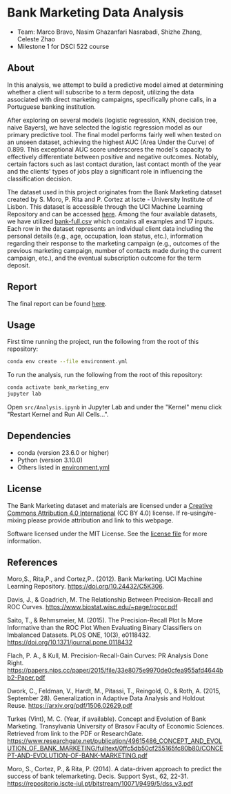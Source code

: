 # Bank Marketing Data Analysis

- Team: Marco Bravo, Nasim Ghazanfari Nasrabadi, Shizhe Zhang, Celeste Zhao
- Milestone 1 for DSCI 522 course


## About

In this analysis, we attempt to build a predictive model aimed at determining whether a client will subscribe to a term deposit, utilizing the data associated with direct marketing campaigns, specifically phone calls, in a Portuguese banking institution. 

After exploring on several models (logistic regression, KNN, decision tree, naive Bayers), we have selected the logistic regression model as our primary predictive tool. The final model performs fairly well when tested on an unseen dataset, achieving the highest AUC (Area Under the Curve) of 0.899. This exceptional AUC score underscores the model's capacity to effectively differentiate between positive and negative outcomes. Notably, certain factors such as last contact duration, last contact month of the year and the clients' types of jobs play a significant role in influencing the classification decision.

The dataset used in this project originates from the Bank Marketing dataset created by S. Moro, P. Rita and P. Cortez at Iscte - University Institute of Lisbon. This dataset is accessible through the UCI Machine Learning Repository and can be accessed [here](https://archive.ics.uci.edu/dataset/222/bank+marketing). Among the four available datasets, we have utilized [bank-full.csv](https://archive.ics.uci.edu/static/public/222/data.csv) which contains all examples and 17 inputs. Each row in the dataset represents an individual client data including the personal details (e.g., age, occupation, loan status, etc.), information regarding their response to the marketing campaign (e.g., outcomes of the previous marketing campaign, number of contacts made during the current campaign, etc.), and the eventual subscription outcome for the term deposit.


## Report

The final report can be found [here](src/analysis.html).


## Usage

First time running the project, run the following from the root of this repository:

``` bash
conda env create --file environment.yml
```

To run the analysis, run the following from the root of this repository:

``` bash
conda activate bank_marketing_env
jupyter lab 
```

Open `src/Analysis.ipynb` in Jupyter Lab and under the "Kernel" menu click "Restart Kernel and Run All Cells...".


## Dependencies

- conda (version 23.6.0 or higher)
- Python (version 3.10.0)
- Others listed in [environment.yml](environment.yml)


## License

The Bank Marketing dataset and materials are licensed under a [Creative Commons Attribution 4.0 International](https://creativecommons.org/licenses/by/4.0/legalcode) (CC BY 4.0) license. If re-using/re-mixing please provide attribution and link to this webpage.

Software licensed under the MIT License. See the [license file](LICENSE) for more information.


## References

Moro,S., Rita,P., and Cortez,P.. (2012). Bank Marketing. UCI Machine Learning Repository. https://doi.org/10.24432/C5K306.

Davis, J., & Goadrich, M. The Relationship Between Precision-Recall and ROC Curves. https://www.biostat.wisc.edu/~page/rocpr.pdf

Saito, T., & Rehmsmeier, M. (2015). The Precision-Recall Plot Is More Informative than the ROC Plot When Evaluating Binary Classifiers on Imbalanced Datasets. PLOS ONE, 10(3), e0118432. https://doi.org/10.1371/journal.pone.0118432

Flach, P. A., & Kull, M. Precision-Recall-Gain Curves: PR Analysis Done Right. https://papers.nips.cc/paper/2015/file/33e8075e9970de0cfea955afd4644bb2-Paper.pdf

Dwork, C., Feldman, V., Hardt, M., Pitassi, T., Reingold, O., & Roth, A. (2015, September 28). Generalization in Adaptive Data Analysis and Holdout Reuse. https://arxiv.org/pdf/1506.02629.pdf

Turkes (Vînt), M. C. (Year, if available). Concept and Evolution of Bank Marketing. Transylvania University of Brasov Faculty of Economic Sciences. Retrieved from link to the PDF or ResearchGate. https://www.researchgate.net/publication/49615486_CONCEPT_AND_EVOLUTION_OF_BANK_MARKETING/fulltext/0ffc5db50cf255165fc80b80/CONCEPT-AND-EVOLUTION-OF-BANK-MARKETING.pdf

Moro, S., Cortez, P., & Rita, P. (2014). A data-driven approach to predict the success of bank telemarketing. Decis. Support Syst., 62, 22-31. https://repositorio.iscte-iul.pt/bitstream/10071/9499/5/dss_v3.pdf

